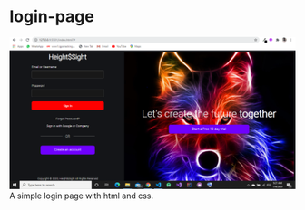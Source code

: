 # login-page

![](https://github.com/austinevick/login-page/blob/master/screenshot/Capture.PNG)
A simple login page with html and css.
